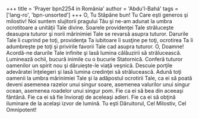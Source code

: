 +++
title = 'Prayer bpn2254 in România'
author = 'Abdu'l-Bahá'
tags = ['lang-ro', 'bpn-unsorted']
+++
O, Tu Stăpâne bun! Tu Care eşti generos şi milostiv! Noi suntem slujitorii pragului Tău şi ne-am adunat la umbra ocrotitoare a unităţii Tale divine. Soarele providenţei Tale străluceşte deasupra tuturor şi norii mărinimiei Tale se revarsă asupra tuturor. Darurile Tale îi cuprind pe toţi, providenţa Ta iubitoare îi susţine pe toţi, ocrotirea Ta îi adumbreşte pe toţi şi privirile favorii Tale cad asupra tuturor. O, Doamne! Acordă-ne darurile Tale infinite şi lasă lumina călăuzirii să strălucească. Luminează ochii, bucură inimile cu o bucurie Statornică. Conferă tuturor oamenilor un spirit nou şi dăruieşte-le viaţă veşnică. Descuie porţile adevăratei înţelegeri şi lasă lumina credinţei să strălucească. Adună toţi oamenii la umbra mărinimiei Tale şi la adăpostul ocrotirii Tale, ca ei să poată deveni asemenea razelor unui singur soare, asemenea valurilor unui singur ocean, asemenea roadelor unui singur pom. Fie ca ei să bea din aceeaşi fântână. Fie ca ei să fie învioraţi de aceleaşi adieri. Fie ca ei să obţină iluminare de la acelaşi izvor de lumină. Tu eşti Dăruitorul, Cel Milostiv, Cel Omnipotent!
